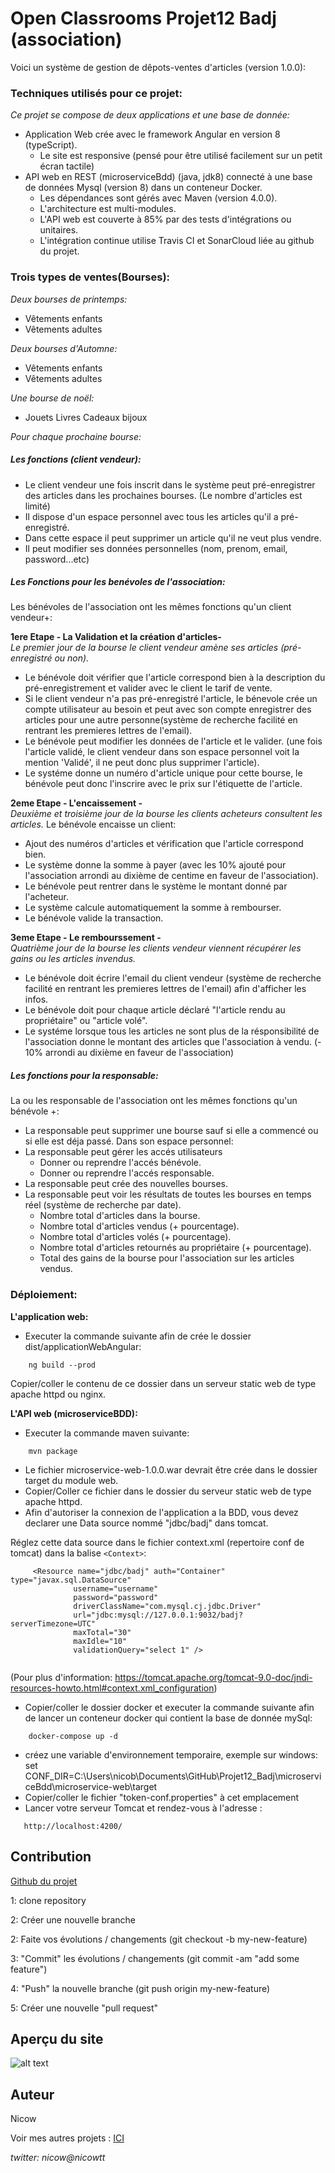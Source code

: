 # Open Classrooms Projet12 Badj (association)
 Voici un système de gestion de dêpots-ventes d'articles (version 1.0.0):
 
### Techniques utilisés pour ce projet:
_Ce projet se compose de deux applications et une base de donnée:_
* Application Web crée avec le framework Angular en version 8 (typeScript).
    * Le site est responsive (pensé pour être utilisé facilement sur un petit écran tactile)
* API web en REST (microserviceBdd) (java, jdk8) connecté à une base de données
Mysql (version 8) dans un conteneur Docker.
    * Les dépendances sont gérés avec Maven (version 4.0.0).
    * L'architecture est multi-modules.
    * L'API web est couverte à 85% par des tests d'intégrations ou unitaires.
    * L'intégration continue utilise Travis CI et SonarCloud liée au github du projet.
 
### Trois types de ventes(Bourses):
_Deux bourses de printemps:_
* Vêtements enfants
* Vêtements adultes

_Deux bourses d'Automne:_
* Vêtements enfants
* Vêtements adultes

_Une bourse de noël:_
* Jouets Livres Cadeaux bijoux

_Pour chaque prochaine bourse:_
##### Les fonctions (client vendeur):
* Le client vendeur une fois inscrit dans le système peut pré-enregistrer des articles dans
les prochaines bourses. (Le nombre d'articles est limité)
* Il dispose d'un espace personnel avec tous les articles qu'il a pré-enregistré.
* Dans cette espace il peut supprimer un article qu'il ne veut plus vendre.
* Il peut modifier ses données personnelles (nom, prenom, email, password...etc)

##### Les Fonctions pour les benévoles de l'association:
Les bénévoles de l'association ont les mêmes fonctions qu'un client vendeur+:<br>

**1ere Etape - La Validation et la création d'articles-**<br>
_Le premier jour de la bourse le client vendeur amène ses articles (pré-enregistré ou non)._
* Le bénévole doit vérifier que l'article correspond bien à la description du pré-enregistrement 
et valider avec le client le tarif de vente.
* Si le client vendeur n'a pas pré-enregistré l'article, le bénevole crée un compte utilisateur au besoin et peut avec son
compte enregistrer des articles pour une autre personne(système de recherche facilité en rentrant les premieres lettres de l'email).
* Le bénévole peut modifier les données de l'article et le valider. (une fois l'article validé, le client vendeur
dans son espace personnel voit la mention 'Validé', il ne peut donc plus supprimer l'article).
* Le systéme donne un numéro d'article unique pour cette bourse, le bénévole peut donc l'inscrire avec le prix sur l'étiquette 
de l'article.

**2eme Etape - L'encaissement -**<br>
_Deuxième et troisième jour de la bourse les clients acheteurs consultent les articles._
Le bénévole encaisse un client:
* Ajout des numéros d'articles et vérification que l'article correspond bien.
* Le système donne la somme à payer (avec les 10% ajouté pour l'association arrondi au dixième de centime 
en faveur de l'association).
* Le bénévole peut rentrer dans le système le montant donné par l'acheteur.
* Le système calcule automatiquement la somme à rembourser.
* Le bénévole valide la transaction.

**3eme Etape - Le rembourssement -**<br>
_Quatrième jour de la bourse les clients vendeur viennent récupérer les gains ou les articles invendus._
* Le bénévole doit écrire l'email du client vendeur (système de recherche facilité en rentrant les premieres lettres de l'email) afin d'afficher
les infos.
* Le bénévole doit pour chaque article déclaré "l'article rendu au propriétaire" ou "article volé".
* Le systéme lorsque tous les articles ne sont plus de la résponsibilité de l'association donne le montant
des articles que l'association à vendu. (- 10% arrondi au dixième en faveur de l'association)

##### Les fonctions pour la responsable:
La ou les responsable de l'association ont les mêmes fonctions qu'un bénévole +:<br>
* La responsable peut supprimer une bourse sauf si elle a commencé ou si elle est déja passé.
Dans son espace personnel:
* La responsable peut gérer les accés utilisateurs
    * Donner ou reprendre l'accés bénévole.
    * Donner ou reprendre l'accés responsable.
* La responsable peut crée des nouvelles bourses.
* La responsable peut voir les résultats de toutes les bourses en temps réel (système de recherche par date).
    * Nombre total d'articles dans la bourse.
    * Nombre total d'articles vendus (+ pourcentage).
    * Nombre total d'articles volés (+ pourcentage).
    * Nombre total d'articles retournés au propriétaire (+ pourcentage).
    * Total des gains de la bourse pour l'association sur les articles vendus.
    
### Déploiement:
**L'application web:**<br>
* Executer la commande suivante afin de crée le dossier dist/applicationWebAngular:
```
    ng build --prod
```
Copier/coller le contenu de ce dossier dans un serveur static web de type apache httpd ou nginx.

**L'API web (microserviceBDD):**<br>
* Executer la commande maven suivante:
```
    mvn package
```
* Le fichier microservice-web-1.0.0.war devrait être crée dans le dossier target du module web.
* Copier/Coller ce fichier dans le dossier du serveur static web de type apache httpd.
* Afin d'autoriser la connexion de l'application a la BDD, vous devez declarer une 
Data source nommé "jdbc/badj" dans tomcat.

Réglez cette data source dans le fichier context.xml (repertoire conf de tomcat) dans la balise ```<Context>```:
```
     <Resource name="jdbc/badj" auth="Container" type="javax.sql.DataSource"
              username="username"
              password="password"
              driverClassName="com.mysql.cj.jdbc.Driver"
              url="jdbc:mysql://127.0.0.1:9032/badj?serverTimezone=UTC"
              maxTotal="30"
              maxIdle="10"
              validationQuery="select 1" /> 
             
```
(Pour plus d'information: https://tomcat.apache.org/tomcat-9.0-doc/jndi-resources-howto.html#context.xml_configuration)

* Copier/coller le dossier docker et executer la commande suivante afin de lancer un conteneur
docker qui contient la base de donnée mySql:
```
    docker-compose up -d
```
* créez une variable d'environnement temporaire, exemple sur windows:
set CONF_DIR=C:\Users\nicob\Documents\GitHub\Projet12_Badj\microserviceBdd\microservice-web\target
* Copier/coller le fichier "token-conf.properties" à cet emplacement
* Lancer votre serveur Tomcat et rendez-vous à l'adresse :
```
   http://localhost:4200/
``` 

## Contribution
[Github du projet](https://github.com/nicowtt/Projet12_Badj)

1: clone repository

2: Créer une nouvelle branche

2: Faite vos évolutions / changements (git checkout -b my-new-feature)

3: "Commit" les évolutions / changements (git commit -am "add some feature")

4: "Push" la nouvelle branche (git push origin my-new-feature)

5: Créer une nouvelle "pull request"

## Aperçu du site

![alt text](https://github.com/nicowtt/Projet12_Badj/blob/master/ViewSite.jpg)

## Auteur
Nicow

Voir mes autres projets :
[ICI](https://github.com/nicowtt?tab=repositories)


*twitter: nicow@nicowtt*
